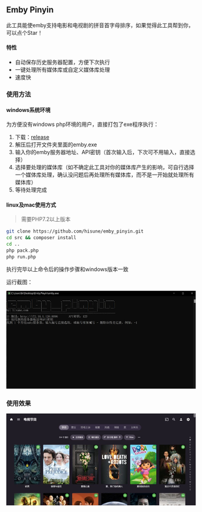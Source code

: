 ## Emby Pinyin

此工具能使emby支持电影和电视剧的拼音首字母排序，如果觉得此工具帮到你，可以点个Star！

#### 特性
- 自动保存历史服务器配置，方便下次执行
- 一键处理所有媒体库或自定义媒体库处理
- 速度快

### 使用方法

#### windows系统环境

为方便没有windows php环境的用户，直接打包了exe程序执行：

1. 下载：[release](https://github.com/hisune/emby_pinyin/releases)
2. 解压后打开文件夹里面的emby.exe
3. 输入你的emby服务器地址、API密钥（首次输入后，下次可不用输入，直接选择）
4. 选择要处理的媒体库（如不确定此工具对你的媒体库产生的影响，可自行选择一个媒体库处理，确认没问题后再处理所有媒体库，而不是一开始就处理所有媒体库）
5. 等待处理完成

#### linux及mac使用方式

> 需要PHP7.2以上版本

```sh
git clone https://github.com/hisune/emby_pinyin.git
cd src && composer install
cd ..
php pack.php
php run.php
```

执行完毕以上命令后的操作步骤和windows版本一致

运行截图：

![](https://raw.githubusercontent.com/hisune/images/master/emby_pinyin_2.jpg)


### 使用效果

![](https://raw.githubusercontent.com/hisune/images/master/emby_pinyin_1.jpg)
